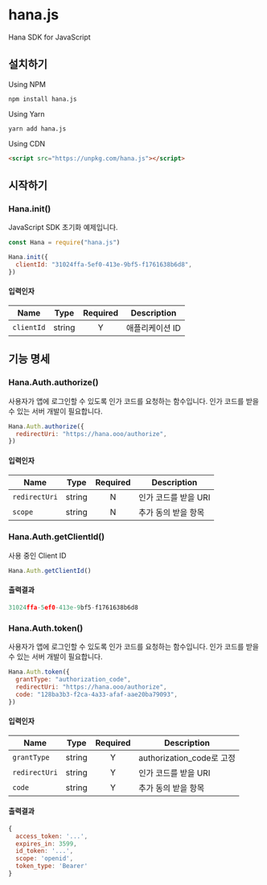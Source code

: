 # hana.js

Hana SDK for JavaScript

## 설치하기

Using NPM

```
npm install hana.js
```

Using Yarn

```
yarn add hana.js
```

Using CDN

```html
<script src="https://unpkg.com/hana.js"></script>
```

## 시작하기

### Hana.init()

JavaScript SDK 초기화 예제입니다.

```js
const Hana = require("hana.js")

Hana.init({
  clientId: "31024ffa-5ef0-413e-9bf5-f1761638b6d8",
})
```

#### 입력인자

| Name       |  Type  | Required | Description     |
| ---------- | :----: | :------: | --------------- |
| `clientId` | string |    Y     | 애플리케이션 ID |

## 기능 명세

### Hana.Auth.authorize()

사용자가 앱에 로그인할 수 있도록 인가 코드를 요청하는 함수입니다. 인가 코드를 받을 수 있는 서버 개발이 필요합니다.

```js
Hana.Auth.authorize({
  redirectUri: "https://hana.ooo/authorize",
})
```

#### 입력인자

| Name          |  Type  | Required | Description          |
| ------------- | :----: | :------: | -------------------- |
| `redirectUri` | string |    N     | 인가 코드를 받을 URI |
| `scope`       | string |    N     | 추가 동의 받을 항목  |

### Hana.Auth.getClientId()

사용 중인 Client ID

```js
Hana.Auth.getClientId()
```

#### 출력결과

```js
31024ffa-5ef0-413e-9bf5-f1761638b6d8
```

### Hana.Auth.token()

사용자가 앱에 로그인할 수 있도록 인가 코드를 요청하는 함수입니다. 인가 코드를 받을 수 있는 서버 개발이 필요합니다.

```js
Hana.Auth.token({
  grantType: "authorization_code",
  redirectUri: "https://hana.ooo/authorize",
  code: "128ba3b3-f2ca-4a33-afaf-aae20ba79093",
})
```

#### 입력인자

| Name          |  Type  | Required | Description               |
| ------------- | :----: | :------: | ------------------------- |
| `grantType`   | string |    Y     | authorization_code로 고정 |
| `redirectUri` | string |    Y     | 인가 코드를 받을 URI      |
| `code`        | string |    Y     | 추가 동의 받을 항목       |

#### 출력결과

```js
{
  access_token: '...',
  expires_in: 3599,
  id_token: '...',
  scope: 'openid',
  token_type: 'Bearer'
}
```
